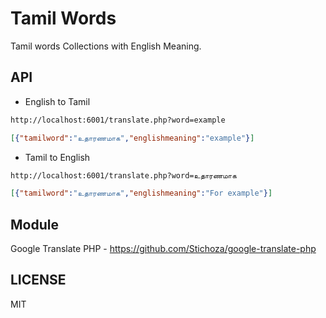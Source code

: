 # Tamil Words

Tamil words Collections with English Meaning.

## API

- English to Tamil

```html
http://localhost:6001/translate.php?word=example
```

```json
[{"tamilword":"உதாரணமாக","englishmeaning":"example"}]
```

- Tamil to English

```html
http://localhost:6001/translate.php?word=உதாரணமாக
```

```json
[{"tamilword":"உதாரணமாக","englishmeaning":"For example"}]
```

## Module

Google Translate PHP - <https://github.com/Stichoza/google-translate-php>

## LICENSE

MIT
